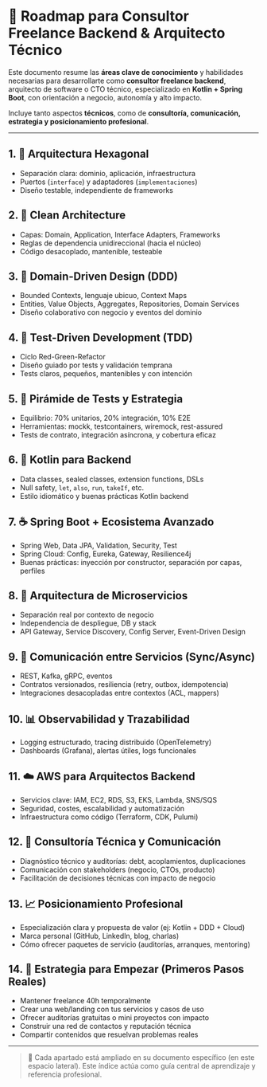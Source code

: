 # 🚀 Roadmap para Consultor Freelance Backend & Arquitecto Técnico

Este documento resume las **áreas clave de conocimiento** y habilidades necesarias para desarrollarte como **consultor freelance backend**, arquitecto de software o CTO técnico, especializado en **Kotlin + Spring Boot**, con orientación a negocio, autonomía y alto impacto.

Incluye tanto aspectos **técnicos**, como de **consultoría, comunicación, estrategia y posicionamiento profesional**.

---

## 1. 🧱 Arquitectura Hexagonal

* Separación clara: dominio, aplicación, infraestructura
* Puertos (`interface`) y adaptadores (`implementaciones`)
* Diseño testable, independiente de frameworks

## 2. 🧼 Clean Architecture

* Capas: Domain, Application, Interface Adapters, Frameworks
* Reglas de dependencia unidireccional (hacia el núcleo)
* Código desacoplado, mantenible, testeable

## 3. 🧠 Domain-Driven Design (DDD)

* Bounded Contexts, lenguaje ubicuo, Context Maps
* Entities, Value Objects, Aggregates, Repositories, Domain Services
* Diseño colaborativo con negocio y eventos del dominio

## 4. 🧪 Test-Driven Development (TDD)

* Ciclo Red-Green-Refactor
* Diseño guiado por tests y validación temprana
* Tests claros, pequeños, mantenibles y con intención

## 5. 🔺 Pirámide de Tests y Estrategia

* Equilibrio: 70% unitarios, 20% integración, 10% E2E
* Herramientas: mockk, testcontainers, wiremock, rest-assured
* Tests de contrato, integración asíncrona, y cobertura eficaz

## 6. 🧬 Kotlin para Backend

* Data classes, sealed classes, extension functions, DSLs
* Null safety, `let`, `also`, `run`, `takeIf`, etc.
* Estilo idiomático y buenas prácticas Kotlin backend

## 7. ☕ Spring Boot + Ecosistema Avanzado

* Spring Web, Data JPA, Validation, Security, Test
* Spring Cloud: Config, Eureka, Gateway, Resilience4j
* Buenas prácticas: inyección por constructor, separación por capas, perfiles

## 8. 🧩 Arquitectura de Microservicios

* Separación real por contexto de negocio
* Independencia de despliegue, DB y stack
* API Gateway, Service Discovery, Config Server, Event-Driven Design

## 9. 🔄 Comunicación entre Servicios (Sync/Async)

* REST, Kafka, gRPC, eventos
* Contratos versionados, resiliencia (retry, outbox, idempotencia)
* Integraciones desacopladas entre contextos (ACL, mappers)

## 10. 📊 Observabilidad y Trazabilidad

* Logging estructurado, tracing distribuido (OpenTelemetry)
* Dashboards (Grafana), alertas útiles, logs funcionales

## 11. ☁️ AWS para Arquitectos Backend

* Servicios clave: IAM, EC2, RDS, S3, EKS, Lambda, SNS/SQS
* Seguridad, costes, escalabilidad y automatización
* Infraestructura como código (Terraform, CDK, Pulumi)

## 12. 🧠 Consultoría Técnica y Comunicación

* Diagnóstico técnico y auditorías: debt, acoplamientos, duplicaciones
* Comunicación con stakeholders (negocio, CTOs, producto)
* Facilitación de decisiones técnicas con impacto de negocio

## 13. 📈 Posicionamiento Profesional

* Especialización clara y propuesta de valor (ej: Kotlin + DDD + Cloud)
* Marca personal (GitHub, LinkedIn, blog, charlas)
* Cómo ofrecer paquetes de servicio (auditorías, arranques, mentoring)

## 14. 🧭 Estrategia para Empezar (Primeros Pasos Reales)

* Mantener freelance 40h temporalmente
* Crear una web/landing con tus servicios y casos de uso
* Ofrecer auditorías gratuitas o mini proyectos con impacto
* Construir una red de contactos y reputación técnica
* Compartir contenidos que resuelvan problemas reales

---

> 📂 Cada apartado está ampliado en su documento específico (en este espacio lateral). Este índice actúa como guía central de aprendizaje y referencia profesional.
